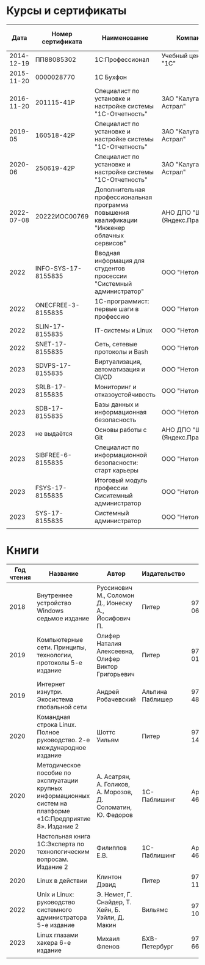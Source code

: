 # Курсы и сертификаты
|Дата|Номер сертификата|Наименование|Компания|Ссылка для скачивания|
|---|---|---|---|---|
|2014-12-19|ПП88085302|1С:Профессионал|Учебный центр ООО "1С"|[сертифкат в *.pdf](<2014/1С Профессионал.pdf>)|
|2015-11-20|0000028770|1С Бухфон||[сертифкат в *.pdf](<2015/1С-Бухфон.pdf>)|
|2016-11-20|201115-41Р|Специалист по установке и настройке системы "1С-Отчетность"|ЗАО "Калуга Астрал"|[сертифкат в *.pdf](<2016/Специалист по установке и настройке системы 1С-Отчетность 2016.pdf>)|
|2019-05|160518-42Р|Специалист по установке и настройке системы "1С-Отчетность"|ЗАО "Калуга Астрал"|[сертифкат в *.pdf](<2019/Специалист по установке и настройке системы 1С-Отчетность 2019.pdf>)|
|2020-06|250619-42Р|Специалист по установке и настройке системы "1С-Отчетность"|ЗАО "Калуга Астрал"|[сертифкат в *.pdf](<2020/Специалист по установке и настройке системы 1С-Отчетность 2020.pdf>)|
|2022-07-08|20222ИОС00769|Дополнительная профессиональная программа повышения квалификации "Инженер облачных сервисов"|АНО ДПО "ШАД" (Яндекс.Практикум)|[сертифкат в *.pdf](<2022/Инженер облачных сервисов.pdf>)|
|2022|INFO-SYS-17-8155835|Вводная информация для студентов просессии "Системный администратор"|ООО "Нетология"|[сертифкат в *.jpg](<2022/Вводная информация для студентов просессии "Системный администратор".jpg>)|
|2022|ONECFREE-3-8155835|1С-программист: первые шаги в профессию|ООО "Нетология"|[сертифкат в *.pdf](<2022/1С-программист первые шаги в профессию.pdf>)|
|2022|SLIN-17-8155835|IT-системы и Linux|ООО "Нетология"|[сертифкат в *.pdf](<2022/IT-системы и Linux.pdf>)|
|2022|SNET-17-8155835|Сеть, сетевые протоколы и Bash|ООО "Нетология"|[сертифкат в *.pdf](<2022/Сеть, сетевые протоколы и Bash.pdf>)|
|2023|SDVPS-17-8155835|Виртуализация, автоматизация и CI/CD|ООО "Нетология"|[сертифкат в *.pdf](<2023/Виртуализация, автоматизация и CI CD.pdf>)|
|2023|SRLB-17-8155835|Мониторинг и отказоустойчивость|ООО "Нетология"|[сертифкат в *.pdf](<2023/Мониторинг и отказоустойчивость.pdf>)|
|2023|SDB-17-8155835|Базы данных и информационная безопасность|ООО "Нетология"|[сертифкат в *.pdf](<2023/Базы данных и информационная безопасность.pdf>)|
|2023|не выдаётся|Основы работы с Git|АНО ДПО "ШАД" (Яндекс.Практикум)||
|2023|SIBFREE-6-8155835|Специалист по информационной безопасности: старт карьеры|ООО "Нетология"|[сертифкат в *.pdf](<2023/Специалист по информационной безопасности старт карьеры.pdf>)|
|2023|FSYS-17-8155835|Итоговый модуль профессии Сиситемный администратор|ООО "Нетология"|[сертифкат в *.jpeg](<2023/Итоговый модуль профессии Сиситемный администратор.jpeg>)|
|2023|SYS-17-8155835|Системный администратор|ООО "Нетология"|[сертифкат в *.pdf](<2023/Системный администратор.pdf>)|
||||||

# Книги
|Год чтения|Название|Автор|Издательство|ISBN|Год выпуска|
|---|---|---|---|---|---|
|2018|Внутреннее устройство Windows седьмое издание|Руссинович М., Соломон Д., Ионеску А., Йосифович П. |Питер|978-5-4461-0663-9|2017|
|2019|Компьютерные сети. Принципы, технологии, протоколы 5-е издание|Олифер Наталия Алексеевна, Олифер Виктор Григорьевич|Питер|978-5-496-01967-5|2018|
|2019|Интернет изнутри. Экосистема глобальной сети|Андрей Робачевский|Альпина Паблишер|978-5-9614-4803-0|2017|
|2020|Командная строка Linux. Полное руководство. 2-е международное издание|Шоттс Уильям|Питер|978-5-4461-1430-6|2020|
|2020|Методическое пособие по эксплуатации крупных информационных систем на платформе «1С:Предприятие 8». Издание 2|А. Асатрян, А. Голиков, А. Морозов, Д. Соломатин, Ю. Федоров|1С-Паблишинг|Арт. 4601546133908|2018|
|2020|Настольная книга 1С:Эксперта по технологическим вопросам. Издание 2|Филиппов Е.В.|1С-Паблишинг|Арт. 4601546118530|2015|
|2020|Linux в действии|Клинтон Дэвид|Питер|978-5-4461-1199-2|2020|
|2022|Unix и Linux: руководство системного администратора 5-е издание|Э. Немет, Г. Снайдер, Т. Хейн, Б. Уэйли, Д. Макин|Вильямс|978-5-907144-10-1|2020|
|2023|Linux глазами хакера 6-е издание|Михаил Фленов|БХВ-Петербург|978-5-9775-6699-5|2022|
|||||||